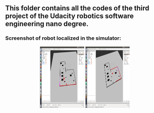 ## This folder contains all the codes of the third project of the Udacity robotics software engineering nano degree.

### Screenshot of robot localized in the simulator:


<p align="center">
  <img src="catkin_ws/src/Screenshot from 2019-06-04 18-37-46.png" width=140 height=195>
  <img src="catkin_ws/src/Screenshot from 2019-06-04 18-39-05.png" width=140 height=195>
</p>

